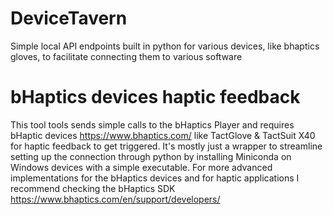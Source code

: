 # DeviceTavern
Simple local API endpoints built in python for various devices, like bhaptics gloves, to facilitate connecting them to various software


# bHaptics devices haptic feedback

This tool tools sends simple calls to the bHaptics Player and requires bHaptic devices https://www.bhaptics.com/ like TactGlove & TactSuit X40 for haptic feedback to get triggered. It's mostly just a wrapper to streamline setting up the connection through python by installing Miniconda on Windows devices with a simple executable. For more advanced implementations for the bHaptics devices and for haptic applications I recommend checking the bHaptics SDK https://www.bhaptics.com/en/support/developers/ 
